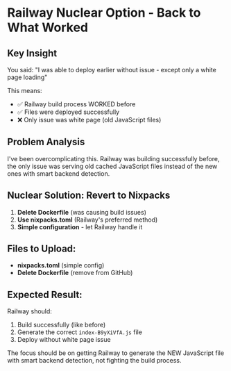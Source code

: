 # Railway Nuclear Option - Back to What Worked

## Key Insight
You said: "I was able to deploy earlier without issue - except only a white page loading"

This means:
- ✅ Railway build process WORKED before
- ✅ Files were deployed successfully 
- ❌ Only issue was white page (old JavaScript files)

## Problem Analysis
I've been overcomplicating this. Railway was building successfully before, the only issue was serving old cached JavaScript files instead of the new ones with smart backend detection.

## Nuclear Solution: Revert to Nixpacks
1. **Delete Dockerfile** (was causing build issues)
2. **Use nixpacks.toml** (Railway's preferred method)
3. **Simple configuration** - let Railway handle it

## Files to Upload:
- **nixpacks.toml** (simple config)
- **Delete Dockerfile** (remove from GitHub)

## Expected Result:
Railway should:
1. Build successfully (like before)
2. Generate the correct `index-B9yXiVfA.js` file  
3. Deploy without white page issue

The focus should be on getting Railway to generate the NEW JavaScript file with smart backend detection, not fighting the build process.